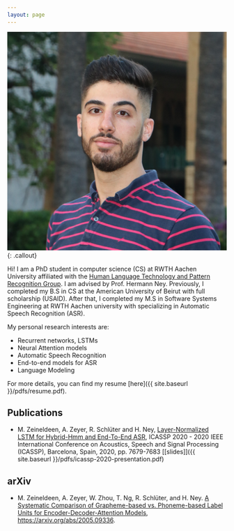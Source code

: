 ```yaml
---
layout: page
---
```


![All text](/images/profile_pic.jpg){: .callout}

Hi! I am a PhD student in computer science (CS) at RWTH Aachen University affiliated
with the [Human Language Technology and Pattern Recognition Group](https://www-i6.informatik.rwth-aachen.de/).
I am advised by Prof. Hermann Ney.
Previously, I completed my B.S in CS at the American University of Beirut
with full scholarship (USAID).
After that, I completed my M.S in Software Systems Engineering at
RWTH Aachen university with specializing in Automatic Speech Recognition (ASR).

My personal research interests are:
- Recurrent networks, LSTMs
- Neural Attention models
- Automatic Speech Recognition
- End-to-end models for ASR
- Language Modeling

For more details, you can find my resume [here]({{ site.baseurl }}/pdfs/resume.pdf).

## Publications
- M. Zeineldeen, A. Zeyer, R. Schlüter and H. Ney,
[Layer-Normalized LSTM for Hybrid-Hmm and End-To-End ASR](https://www-i6.informatik.rwth-aachen.de/publications/download/1127/Zeineldeen-ICASSP-2020.pdf),
ICASSP 2020 - 2020 IEEE International Conference on Acoustics, Speech and Signal Processing (ICASSP),
Barcelona, Spain, 2020, pp. 7679-7683 [[slides]]({{ site.baseurl }}/pdfs/icassp-2020-presentation.pdf)

## arXiv
- M. Zeineldeen, A. Zeyer, W. Zhou, T. Ng, R. Schlüter, and H. Ney.
[A Systematic Comparison of Grapheme-based vs. Phoneme-based Label Units for Encoder-Decoder-Attention Models](https://arxiv.org/abs/2005.09336), https://arxiv.org/abs/2005.09336.


